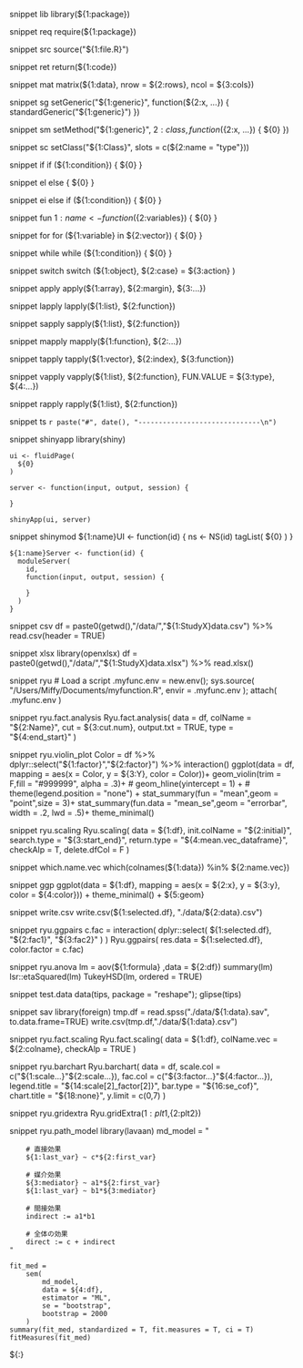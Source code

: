 snippet lib
	library(${1:package})

snippet req
	require(${1:package})

snippet src
	source("${1:file.R}")

snippet ret
	return(${1:code})

snippet mat
	matrix(${1:data}, nrow = ${2:rows}, ncol = ${3:cols})

snippet sg
	setGeneric("${1:generic}", function(${2:x, ...}) {
		standardGeneric("${1:generic}")
	})

snippet sm
	setMethod("${1:generic}", ${2:class}, function(${2:x, ...}) {
		${0}
	})

snippet sc
	setClass("${1:Class}", slots = c(${2:name = "type"}))

snippet if
	if (${1:condition}) {
		${0}
	}

snippet el
	else {
		${0}
	}

snippet ei
	else if (${1:condition}) {
		${0}
	}

snippet fun
	${1:name} <- function(${2:variables}) {
		${0}
	}

snippet for
	for (${1:variable} in ${2:vector}) {
		${0}
	}

snippet while
	while (${1:condition}) {
		${0}
	}

snippet switch
	switch (${1:object},
		${2:case} = ${3:action}
	)

snippet apply
	apply(${1:array}, ${2:margin}, ${3:...})

snippet lapply
	lapply(${1:list}, ${2:function})

snippet sapply
	sapply(${1:list}, ${2:function})

snippet mapply
	mapply(${1:function}, ${2:...})

snippet tapply
	tapply(${1:vector}, ${2:index}, ${3:function})

snippet vapply
	vapply(${1:list}, ${2:function}, FUN.VALUE = ${3:type}, ${4:...})

snippet rapply
	rapply(${1:list}, ${2:function})

snippet ts
	`r paste("#", date(), "------------------------------\n")`

snippet shinyapp
	library(shiny)
	
	ui <- fluidPage(
	  ${0}
	)
	
	server <- function(input, output, session) {
	  
	}
	
	shinyApp(ui, server)

snippet shinymod
	${1:name}UI <- function(id) {
	  ns <- NS(id)
	  tagList(
		${0}
	  )
	}
	
	${1:name}Server <- function(id) {
	  moduleServer(
	    id,
	    function(input, output, session) {
	      
	    }
	  )
	}
	
snippet csv
	df = paste0(getwd(),"/data/","${1:StudyX}data.csv") %>% read.csv(header = TRUE)

snippet xlsx
	library(openxlsx)
	df = paste0(getwd(),"/data/","${1:StudyX}data.xlsx") %>% read.xlsx()

	
snippet ryu
	# Load a script
	.myfunc.env = new.env(); sys.source( "/Users/Miffy/Documents/myfunction.R", envir = .myfunc.env ); attach( .myfunc.env )
	

snippet ryu.fact.analysis
	Ryu.fact.analysis(
	  data = df,
	  colName = "${2:Name}",
	  cut = ${3:cut.num},
	  output.txt = TRUE,
	  type = "${4:end_start}"
	)

snippet ryu.violin_plot
	Color = df %>% 
		dplyr::select("${1:factor}","${2:factor}") %>% 
		interaction()
	ggplot(data = df, 
				mapping = aes(x = Color,
											y = ${3:Y},
											color = Color))+
		geom_violin(trim = F,fill = "#999999",
								alpha = .3)+
		# geom_hline(yintercept = 1) +
		# theme(legend.position = "none") + 
		stat_summary(fun = "mean",geom = "point",size = 3)+
		stat_summary(fun.data = "mean_se",geom = "errorbar",
								width = .2, lwd = .5)+
		theme_minimal()

snippet ryu.scaling
	Ryu.scaling(
		data = ${1:df},
		init.colName = "${2:initial}",
		search.type = "${3:start_end}",
		return.type = "${4:mean.vec_dataframe}",
		checkAlp = T, 
		delete.dfCol = F
	)

	
snippet which.name.vec
	which(colnames(${1:data}) %in% ${2:name.vec})
	
snippet ggp
	ggplot(data = ${1:df},
					mapping = aes(x = ${2:x},
												y = ${3:y},
												color = ${4:color})) +
		theme_minimal() + 
		${5:geom}
		
	
snippet write.csv
	write.csv(${1:selected.df}, "./data/${2:data}.csv")
	
snippet ryu.ggpairs
	c.fac = interaction(
		dplyr::select(
			${1:selected.df},
			"${2:fac1}",
			"${3:fac2}"
		)
	)
	Ryu.ggpairs(
		res.data = ${1:selected.df},
		color.factor = c.fac)
		
snippet ryu.anova
	lm = aov(${1:formula} ,data = ${2:df})
	summary(lm)
	lsr::etaSquared(lm)
	TukeyHSD(lm, ordered = TRUE)
	
snippet test.data
	data(tips, package = "reshape"); glipse(tips)
	
snippet sav
	library(foreign)
	tmp.df = read.spss("./data/${1:data}.sav", to.data.frame=TRUE)
	write.csv(tmp.df,"./data/${1:data}.csv")
	
snippet ryu.fact.scaling
	Ryu.fact.scaling(
		data = ${1:df},
		colName.vec = ${2:colname},
		checkAlp = TRUE
	)
	
snippet ryu.barchart
	Ryu.barchart(
		data = df,
		scale.col = c("${1:scale...}"${2:scale...}),
		fac.col = c("${3:factor...}"${4:factor...}),
		legend.title = "${14:scale[2]_factor[2]}",
		bar.type = "${16:se_cof}",
		chart.title = "${18:none}",
		y.limit = c(0,7)
	)

snippet ryu.gridextra
	Ryu.gridExtra(${1:plt1},${2:plt2})
	
snippet ryu.path_model
	library(lavaan)
	md_model = "
	
		# 直接効果
		${1:last_var} ~ c*${2:first_var}
		
		# 媒介効果
		${3:mediator} ~ a1*${2:first_var}
		${1:last_var} ~ b1*${3:mediator}
		
		# 間接効果
		indirect := a1*b1
		
		# 全体の効果
		direct := c + indirect
	"

	fit_med = 
		sem(
			md_model,
			data = ${4:df},
			estimator = "ML",
			se = "bootstrap",
			bootstrap = 2000
		)
	summary(fit_med, standardized = T, fit.measures = T, ci = T)
	fitMeasures(fit_med)

		
${:}

	
	
	
	
	
	
	
	
	
	
	
